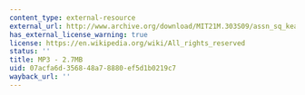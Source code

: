 ```yaml
---
content_type: external-resource
external_url: http://www.archive.org/download/MIT21M.303S09/assn_sq_keach.mp3
has_external_license_warning: true
license: https://en.wikipedia.org/wiki/All_rights_reserved
status: ''
title: MP3 - 2.7MB
uid: 07acfa6d-3568-48a7-8880-ef5d1b0219c7
wayback_url: ''
---
```

